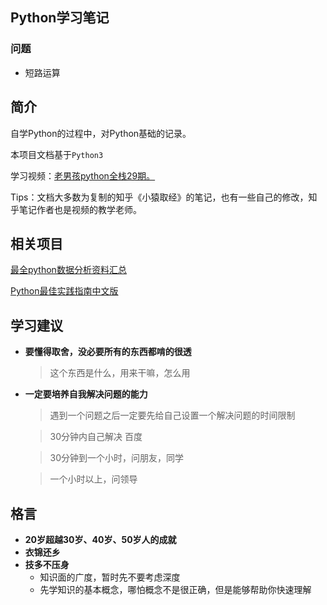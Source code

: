 ## Python学习笔记



### 问题

- 短路运算

## 简介

自学Python的过程中，对Python基础的记录。

本项目文档基于`Python3`

学习视频：[老男孩python全栈29期。](https://www.bilibili.com/video/BV1QE41147hU?p=5)

Tips：文档大多数为复制的知乎《小猿取经》的笔记，也有一些自己的修改，知乎笔记作者也是视频的教学老师。

## 相关项目

[最全python数据分析资料汇总](https://github.com/hi-weijun/PythonDataScience-Collections)

[Python最佳实践指南中文版](https://github.com/like-ycy/Python-Guide-CN)

## 学习建议

- **要懂得取舍，没必要所有的东西都啃的很透**

  > 这个东西是什么，用来干嘛，怎么用

- **一定要培养自我解决问题的能力**

  > 遇到一个问题之后一定要先给自己设置一个解决问题的时间限制

  > 30分钟内自己解决  百度

  > 30分钟到一个小时，问朋友，同学

  > 一个小时以上，问领导



## 格言

- **20岁超越30岁、40岁、50岁人的成就**
- **衣锦还乡**
- **技多不压身**
  - 知识面的广度，暂时先不要考虑深度
  - 先学知识的基本概念，哪怕概念不是很正确，但是能够帮助你快速理解